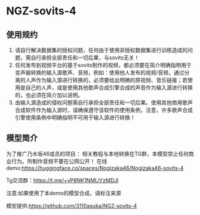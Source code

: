 # NGZ-sovits-4

## 使用规约
1. 请自行解决数据集的授权问题，任何由于使用非授权数据集进行训练造成的问题，需自行承担全部责任和一切后果，与sovits无关！
2. 任何发布到视频平台的基于sovits制作的视频，都必须要在简介明确指明用于变声器转换的输入源歌声、音频，例如：使用他人发布的视频/音频，通过分离的人声作为输入源进行转换的，必须要给出明确的原视频、音乐链接；若使用是自己的人声，或是使用其他歌声合成引擎合成的声音作为输入源进行转换的，也必须在简介加以说明。
3. 由输入源造成的侵权问题需自行承担全部责任和一切后果。使用其他商用歌声合成软件作为输入源时，请确保遵守该软件的使用条例，注意，许多歌声合成引擎使用条例中明确指明不可用于输入源进行转换！

## 模型简介
为了推广乃木坂46成员的项目：
相关教程与本地转换在TG群，本模型禁止任何商业行为。所制作音频不要在公网公开！
在线demo:https://huggingface.co/spaces/Nogizaka46/Nogizaka46-sovits-4

Tg交流群：https://t.me/+vP8NK1NMLiYzMDJl

注意:如果使用了本demo的模型合成，请标注来源

模型提供:https://github.com/3110asuka/NGZ-sovits-4
